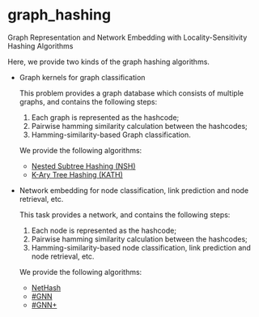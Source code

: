# graph_hashing
Graph Representation and Network Embedding with Locality-Sensitivity Hashing Algorithms

Here, we provide two kinds of the graph hashing algorithms.

- Graph kernels for graph classification
    
    This problem provides a graph database which consists of multiple graphs, and contains the following steps:
    
    1. Each graph is represented as the hashcode;  
    2. Pairwise hamming similarity calculation between the hashcodes;  
    3. Hamming-similarity-based Graph classification.
    
    We provide the following algorithms:
    
    - [Nested Subtree Hashing (NSH)](https://github.com/drhash-cn/graph-hashing/tree/main/nested-subtree-hash-kernels)
    - [K-Ary Tree Hashing (KATH)](https://github.com/drhash-cn/graph-hashing/tree/main/kath)

- Network embedding for node classification, link prediction and node retrieval, etc.

    This task provides a network, and contains the following steps:
    
    1. Each node is represented as the hashcode;  
    2. Pairwise hamming similarity calculation between the hashcodes;  
    3. Hamming-similarity-based node classification, link prediction and node retrieval, etc.

    We provide the following algorithms:
    
    - [NetHash](https://github.com/drhash-cn/graph-hashing/tree/main/nethash)
    - [#GNN](https://github.com/drhash-cn/graph-hashing/tree/main/hash-gnn)
    - [#GNN+](https://github.com/drhash-cn/graph-hashing/tree/main/hash-gnn-plus)
